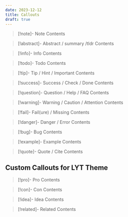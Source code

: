 ```yaml
---
date: 2023-12-12
title: Callouts
draft: true
---
```


> [!note]- Note
> Contents

> [!abstract]- Abstract / summary /tldr
> Contents

> [!info]- Info
> Contents

> [!todo]- Todo
> Contents

> [!tip]- Tip / Hint / Important
> Contents

> [!success]- Success / Check / Done
> Contents

> [!question]- Question / Help / FAQ
> Contents

> [!warning]- Warning / Caution / Attention
> Contents

> [!fail]- Fail(ure) / Missing
> Contents

> [!danger]- Danger / Error
> Contents

> [!bug]- Bug
> Contents

> [!example]- Example
> Contents

> [!quote]- Quote / Cite
> Contents

## Custom Callouts for LYT Theme

> [!pro]- Pro
> Contents

> [!con]- Con
> Contents

> [!idea]- Idea
> Contents

> [!related]- Related
> Contents
